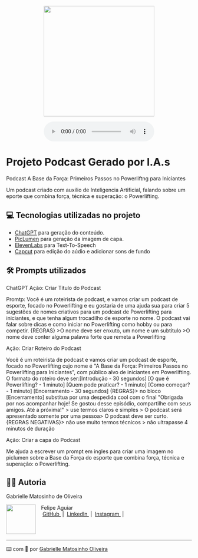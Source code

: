 <p align="center">
<img 
    src="piclumen.com/app/image-generator/share?promptId=00004137254253518602d1112af6549b&imageName=normal/20250115/11/bafe5ce2716a48d58d2e44993f712170.webp&gId=Z2FicmllbGxlLm1hdG9zaW5ob0BnbWFpbC5jb20="
    width="300"
/>
</p>

<div align="center">
    <audio src="output/podcast_editado.MP3" controls title="Podcast editado"></audio>
</div>

# Projeto Podcast Gerado por I.A.s

Podcast A Base da Força: Primeiros Passos no Powerliftng para Iniciantes

Um podcast criado com auxilio de Inteligencia Artificial, falando sobre um eporte que combina força, técnica e superação: o Powerlifting. 

## 💻 Tecnologias utilizadas no projeto

- [ChatGPT](https://chat.openai.com/) para geração do conteúdo.
- [PicLumen](https://piclumen.com/app/) para geração da imagem de capa.
- [ElevenLabs](https://beta.elevenlabs.io/) para Text-To-Speech
- [Capcut](https://www.capcut.com/pt-br/) para edição do aúdio e adicionar sons de fundo

## 🛠️ Prompts utilizados 

ChatGPT
Ação: Criar Título do Podcast 	

Promtp: Você é um roteirista de podcast, e vamos criar um podcast de esporte, focado no Powerlifting e eu gostaria de uma ajuda sua para criar 5 sugestões de nomes criativos para um podcast de Powerlifting para iniciantes, e que tenha algum trocadilho de esporte no nome. O podcast vai falar sobre dicas e como iniciar no Powerlifting como hobby ou para competir. {REGRAS} >O nome deve ser enxuto, um nome e um subtítulo >O nome deve conter alguma palavra forte que remeta a Powerlifting

Ação: Criar Roteiro do Podcast

Você é um roteirista de podcast e vamos criar um podcast de esporte, focado no Powerlifting cujo nome é "A Base da Força: Primeiros Passos no Powerlifting para Iniciantes", com público alvo de iniciantes em Powerlifting. O formato do roteiro deve ser:[Introdução - 30 segundos] [O que é Powerlifting? - 1 minuto] [Quem pode praticar? - 1 minuto] [Como começar? - 1 minuto] [Encerramento - 30 segundos]  {REGRAS}> no bloco [Encerramento] substitua por uma despedida cool com o final "Obrigada por nos acompanhar hoje! Se gostou desse episódio, compartilhe com seus amigos. Até a próxima!" > use termos claros e simples > O podcast será apresentado somente por uma pessoa> O podcast deve ser curto. {REGRAS NEGATIVAS}> não use muito termos técnicos > não ultrapasse 4 minutos de duração

Ação: Criar a capa do Podcast

Me ajuda a escrever um prompt em ingles para criar uma imagem no piclumen sobre a Base da Força do esporte que combina força, técnica e superação: o Powerlifting. 

## 👨‍💻 Autoria
Gabrielle Matosinho de Oliveira

<p>
    <img 
      align=left 
      margin=10 
      width=80 
      src="https://avatars.githubusercontent.com/u/37452836?v=4"
    />
    <p>&nbsp&nbsp&nbspFelipe Aguiar<br>
    &nbsp&nbsp&nbsp
    <a 
        href="https://github.com/felipeAguiarCode">
        GitHub
    </a>
    &nbsp;|&nbsp;
    <a 
        href="www.linkedin.com/in/felipe-exe">
        LinkedIn
    </a>
    &nbsp;|&nbsp;
    <a 
        href="https://www.instagram.com/felipeaguiar.exe/">
        Instagram
    </a>
    &nbsp;|&nbsp;</p>
</p>
<br/><br/>
<p>

---

⌨️ com 💜 por [Gabrielle Matosinho Oliveira](https://github.com/GabrielleMatosinhoOliveira)
